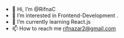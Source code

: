 - 👋 Hi, I’m @RifnaC
- 👀 I’m interested in Frontend-Development .
- 🌱 I’m currently learning React.js
- 📫 How to reach me rifnazar2@gmail.com

<!---
RifnaC/RifnaC is a ✨ special ✨ repository because its `README.md` (this file) appears on your GitHub profile.
You can click the Preview link to take a look at your changes.
--->
